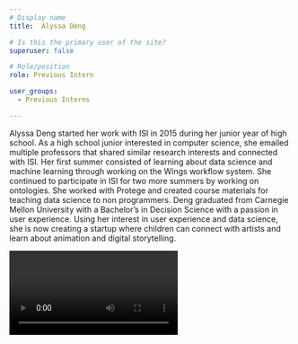 ```yaml
---
# Display name
title:  Alyssa Deng

# Is this the primary user of the site?
superuser: false

# Role/position
role: Previous Intern

user_groups:
  - Previous Interns

---
```


Alyssa Deng started her work with ISI in 2015 during her junior year of high school. 
As a high school junior interested in computer science, she emailed multiple professors that shared similar research interests
and connected with ISI. Her first summer consisted of learning about data science and machine learning through working on 
the Wings workflow system. She continued to participate in ISI for two more summers by working on ontologies. 
She worked with Protege and created course materials for teaching data science to non programmers. 
Deng graduated from Carnegie Mellon University with a Bachelor’s in Decision Science with a passion in user experience. 
Using her interest in user experience and data science, she is now creating a startup where children can connect with 
artists and learn about animation and digital storytelling. 

<video style="width: auto; height: auto; max-width: calc(-100px + 100vw); max-height: calc(-200px + 100vh);">
  <source src="https://s3.mint.isi.edu/public/videos/alyssa%20deng%20revised.mp4" type="video/mp4">
</video>
